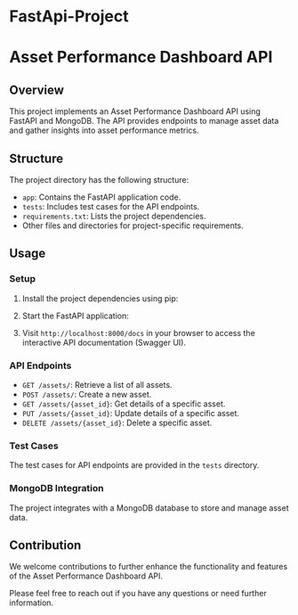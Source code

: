 # FastApi-Project
# Asset Performance Dashboard API

## Overview
This project implements an Asset Performance Dashboard API using FastAPI and MongoDB. The API provides endpoints to manage asset data and gather insights into asset performance metrics.

## Structure
The project directory has the following structure:
- `app`: Contains the FastAPI application code.
- `tests`: Includes test cases for the API endpoints.
- `requirements.txt`: Lists the project dependencies.
- Other files and directories for project-specific requirements.

## Usage

### Setup
1. Install the project dependencies using pip:

2. Start the FastAPI application:

3. Visit `http://localhost:8000/docs` in your browser to access the interactive API documentation (Swagger UI).

### API Endpoints
- `GET /assets/`: Retrieve a list of all assets.
- `POST /assets/`: Create a new asset.
- `GET /assets/{asset_id}`: Get details of a specific asset.
- `PUT /assets/{asset_id}`: Update details of a specific asset.
- `DELETE /assets/{asset_id}`: Delete a specific asset.

### Test Cases
The test cases for API endpoints are provided in the `tests` directory.

### MongoDB Integration
The project integrates with a MongoDB database to store and manage asset data.

## Contribution
We welcome contributions to further enhance the functionality and features of the Asset Performance Dashboard API.

Please feel free to reach out if you have any questions or need further information.

